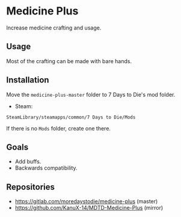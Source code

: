 Medicine Plus
=============

Increase medicine crafting and usage.

Usage
-----

Most of the crafting can be made with bare hands.

Installation
------------

Move the `medicine-plus-master` folder to 7 Days to Die's mod folder.<br>

- Steam:
```shell
SteamLibrary/steamapps/common/7 Days to Die/Mods
```

If there is no `Mods` folder, create one there.

Goals
-----

- Add buffs.
- Backwards compatibility.

Repositories
------------

- https://gitlab.com/moredaystodie/medicine-plus (master)
- https://github.com/KanuX-14/MDTD-Medicine-Plus (mirror)


